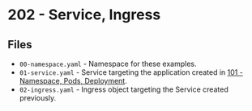 # 202 - Service, Ingress

## Files

* `00-namespace.yaml` - Namespace for these examples.
* `01-service.yaml` - Service targeting the application created in [101 - Namespace, Pods, Deployment](#101-namespace-pods-deployment).
* `02-ingress.yaml` - Ingress object targeting the Service created previously.
